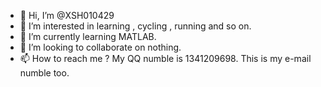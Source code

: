 - 👋 Hi, I’m @XSH010429
- 👀 I’m interested in learning , cycling , running and so on.
- 🌱 I’m currently learning MATLAB.
- 💞️ I’m looking to collaborate on nothing.
- 📫 How to reach me ? My QQ numble is 1341209698. This is my e-mail numble too.

<!---
XSH010429/XSH010429 is a ✨ special ✨ repository because its `README.md` (this file) appears on your GitHub profile.
You can click the Preview link to take a look at your changes.
--->

